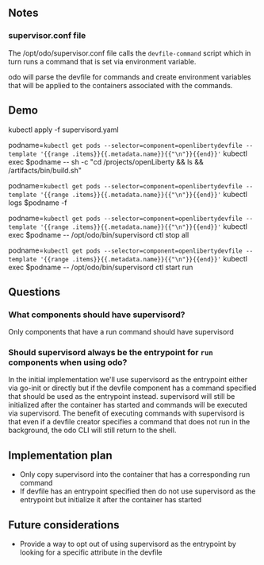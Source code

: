 ## Notes  

### supervisor.conf file

The /opt/odo/supervisor.conf file calls the `devfile-command` script which in turn runs a command that is set via environment variable.

odo will parse the devfile for commands and create environment variables that will be applied to the containers associated with the commands.

## Demo

kubectl apply -f supervisord.yaml

podname=`kubectl get pods --selector=component=openlibertydevfile --template '{{range .items}}{{.metadata.name}}{{"\n"}}{{end}}'`
kubectl exec $podname -- sh -c "cd /projects/openLiberty && ls && /artifacts/bin/build.sh"

podname=`kubectl get pods --selector=component=openlibertydevfile --template '{{range .items}}{{.metadata.name}}{{"\n"}}{{end}}'`
kubectl logs $podname -f

podname=`kubectl get pods --selector=component=openlibertydevfile --template '{{range .items}}{{.metadata.name}}{{"\n"}}{{end}}'`
kubectl exec $podname -- /opt/odo/bin/supervisord ctl stop all

podname=`kubectl get pods --selector=component=openlibertydevfile --template '{{range .items}}{{.metadata.name}}{{"\n"}}{{end}}'`
kubectl exec $podname -- /opt/odo/bin/supervisord ctl start run

## Questions
### What components should have supervisord?
Only components that have a run command should have supervisord

### Should supervisord always be the entrypoint for `run` components when using odo?
In the initial implementation we'll use supervisord as the entrypoint either via go-init or directly but if the devfile component has a command specified that should be used as the entrypoint instead. supervisord will still be initialized after the container has started and commands will be executed via supervisord. The benefit of executing commands with supervisord is that even if a devfile creator specifies a command that does not run in the background, the odo CLI will still return to the shell.

## Implementation plan
- Only copy supervisord into the container that has a corresponding run command
- If devfile has an entrypoint specified then do not use supervisord as the entrypoint but initialize it after the container has started

## Future considerations
- Provide a way to opt out of using supervisord as the entrypoint by looking for a specific attribute in the devfile

